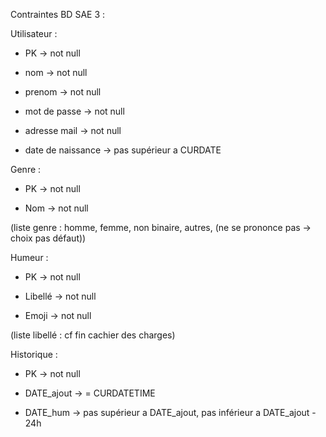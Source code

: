Contraintes BD SAE 3 :

Utilisateur :

  - PK -> not null

  - nom -> not null

  - prenom -> not null

  - mot de passe -> not null

  - adresse mail -> not null

  - date de naissance -> pas supérieur a CURDATE


Genre :

  - PK -> not null

  - Nom -> not null

(liste genre : homme, femme, non binaire, autres, (ne se prononce pas -> choix pas défaut))


Humeur : 

  - PK -> not null

  - Libellé -> not null

  - Emoji -> not null

(liste libellé : cf fin cachier des charges)

Historique :

  - PK -> not null
 
  - DATE_ajout -> = CURDATETIME

  - DATE_hum -> pas supérieur a DATE_ajout, pas inférieur a DATE_ajout - 24h
